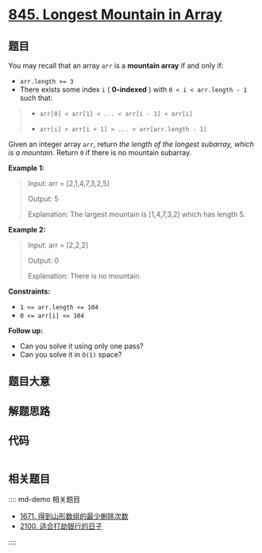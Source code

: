# [845. Longest Mountain in Array](https://leetcode.com/problems/longest-mountain-in-array)

## 题目

You may recall that an array `arr` is a **mountain array** if and only if:

  * `arr.length >= 3`
  * There exists some index `i` ( **0-indexed** ) with `0 < i < arr.length - 1` such that: 
> 
> * `arr[0] < arr[1] < ... < arr[i - 1] < arr[i]`
> 
> * `arr[i] > arr[i + 1] > ... > arr[arr.length - 1]`

Given an integer array `arr`, return _the length of the longest subarray,
which is a mountain_. Return `0` if there is no mountain subarray.



**Example 1:**

> Input: arr = [2,1,4,7,3,2,5]
> 
> Output: 5
> 
> Explanation: The largest mountain is [1,4,7,3,2] which has length 5.

**Example 2:**

> Input: arr = [2,2,2]
> 
> Output: 0
> 
> Explanation: There is no mountain.

**Constraints:**

  * `1 <= arr.length <= 104`
  * `0 <= arr[i] <= 104`



**Follow up:**

  * Can you solve it using only one pass?
  * Can you solve it in `O(1)` space?


## 题目大意

## 解题思路

## 代码

```javascript

```

## 相关题目

:::: md-demo 相关题目
- [1671. 得到山形数组的最少删除次数](https://leetcode.com/problems/minimum-number-of-removals-to-make-mountain-array)
- [2100. 适合打劫银行的日子](https://leetcode.com/problems/find-good-days-to-rob-the-bank)

::::
